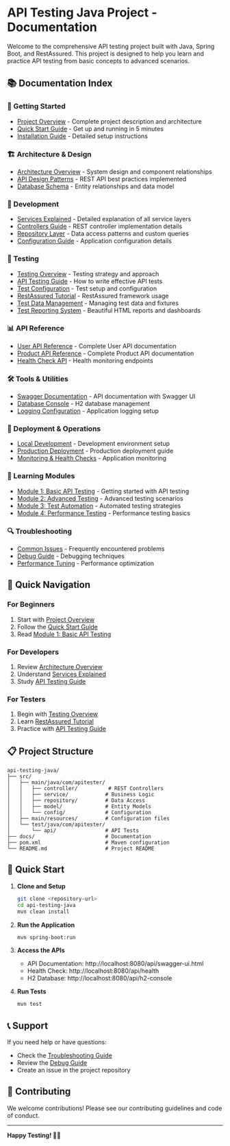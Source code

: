 # API Testing Java Project - Documentation

Welcome to the comprehensive API testing project built with Java, Spring Boot, and RestAssured. This project is designed to help you learn and practice API testing from basic concepts to advanced scenarios.

## 📚 Documentation Index

### 🚀 Getting Started
- [Project Overview](./project-overview.md) - Complete project description and architecture
- [Quick Start Guide](./quick-start.md) - Get up and running in 5 minutes
- [Installation Guide](./installation.md) - Detailed setup instructions

### 🏗️ Architecture & Design
- [Architecture Overview](./architecture.md) - System design and component relationships
- [API Design Patterns](./api-design-patterns.md) - REST API best practices implemented
- [Database Schema](./database-schema.md) - Entity relationships and data model

### 🔧 Development
- [Services Explained](./services-explained.md) - Detailed explanation of all service layers
- [Controllers Guide](./controllers-guide.md) - REST controller implementation details
- [Repository Layer](./repository-layer.md) - Data access patterns and custom queries
- [Configuration Guide](./configuration-guide.md) - Application configuration details

### 🧪 Testing
- [Testing Overview](./testing-overview.md) - Testing strategy and approach
- [API Testing Guide](./api-testing-guide.md) - How to write effective API tests
- [Test Configuration](./testing-config.md) - Test setup and configuration
- [RestAssured Tutorial](./restassured-tutorial.md) - RestAssured framework usage
- [Test Data Management](./test-data-management.md) - Managing test data and fixtures
- [Test Reporting System](./test-reporting.md) - Beautiful HTML reports and dashboards

### 📊 API Reference
- [User API Reference](./api/user-api-reference.md) - Complete User API documentation
- [Product API Reference](./api/product-api-reference.md) - Complete Product API documentation
- [Health Check API](./api/health-api-reference.md) - Health monitoring endpoints

### 🛠️ Tools & Utilities
- [Swagger Documentation](./swagger-docs.md) - API documentation with Swagger UI
- [Database Console](./database-console.md) - H2 database management
- [Logging Configuration](./logging-config.md) - Application logging setup

### 🚀 Deployment & Operations
- [Local Development](./local-development.md) - Development environment setup
- [Production Deployment](./production-deployment.md) - Production deployment guide
- [Monitoring & Health Checks](./monitoring.md) - Application monitoring

### 📖 Learning Modules
- [Module 1: Basic API Testing](./modules/module-1-basic-testing.md) - Getting started with API testing
- [Module 2: Advanced Testing](./modules/module-2-advanced-testing.md) - Advanced testing scenarios
- [Module 3: Test Automation](./modules/module-3-test-automation.md) - Automated testing strategies
- [Module 4: Performance Testing](./modules/module-4-performance-testing.md) - Performance testing basics

### 🔍 Troubleshooting
- [Common Issues](./troubleshooting/common-issues.md) - Frequently encountered problems
- [Debug Guide](./troubleshooting/debug-guide.md) - Debugging techniques
- [Performance Tuning](./troubleshooting/performance-tuning.md) - Performance optimization

## 🎯 Quick Navigation

### For Beginners
1. Start with [Project Overview](./project-overview.md)
2. Follow the [Quick Start Guide](./quick-start.md)
3. Read [Module 1: Basic API Testing](./modules/module-1-basic-testing.md)

### For Developers
1. Review [Architecture Overview](./architecture.md)
2. Understand [Services Explained](./services-explained.md)
3. Study [API Testing Guide](./api-testing-guide.md)

### For Testers
1. Begin with [Testing Overview](./testing-overview.md)
2. Learn [RestAssured Tutorial](./restassured-tutorial.md)
3. Practice with [API Testing Guide](./api-testing-guide.md)

## 📋 Project Structure

```
api-testing-java/
├── src/
│   ├── main/java/com/apitester/
│   │   ├── controller/          # REST Controllers
│   │   ├── service/            # Business Logic
│   │   ├── repository/         # Data Access
│   │   ├── model/              # Entity Models
│   │   └── config/             # Configuration
│   ├── main/resources/         # Configuration files
│   └── test/java/com/apitester/
│       └── api/                # API Tests
├── docs/                       # Documentation
├── pom.xml                     # Maven configuration
└── README.md                   # Project README
```

## 🚀 Quick Start

1. **Clone and Setup**
   ```bash
   git clone <repository-url>
   cd api-testing-java
   mvn clean install
   ```

2. **Run the Application**
   ```bash
   mvn spring-boot:run
   ```

3. **Access the APIs**
   - API Documentation: http://localhost:8080/api/swagger-ui.html
   - Health Check: http://localhost:8080/api/health
   - H2 Database: http://localhost:8080/api/h2-console

4. **Run Tests**
   ```bash
   mvn test
   ```

## 📞 Support

If you need help or have questions:
- Check the [Troubleshooting Guide](./troubleshooting/common-issues.md)
- Review the [Debug Guide](./troubleshooting/debug-guide.md)
- Create an issue in the project repository

## 🤝 Contributing

We welcome contributions! Please see our contributing guidelines and code of conduct.

---

**Happy Testing! 🧪✨**
